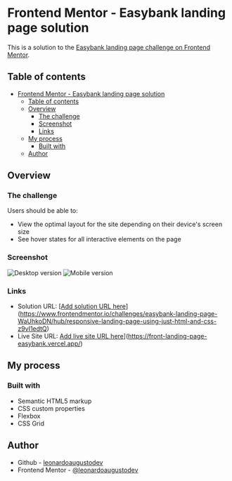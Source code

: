 # Frontend Mentor - Easybank landing page solution

This is a solution to the [Easybank landing page challenge on Frontend Mentor](https://www.frontendmentor.io/challenges/easybank-landing-page-WaUhkoDN).

## Table of contents

- [Frontend Mentor - Easybank landing page solution](#frontend-mentor---easybank-landing-page-solution)
  - [Table of contents](#table-of-contents)
  - [Overview](#overview)
    - [The challenge](#the-challenge)
    - [Screenshot](#screenshot)
    - [Links](#links)
  - [My process](#my-process)
    - [Built with](#built-with)
  - [Author](#author)

## Overview

### The challenge

Users should be able to:

- View the optimal layout for the site depending on their device's screen size
- See hover states for all interactive elements on the page

### Screenshot

![Desktop version](./docs/screen1.png.jpg)
![Mobile version](./docs/screen2.png.jpg)

### Links

- Solution URL: [[Add solution URL here](https://www.frontendmentor.io/challenges/easybank-landing-page-WaUhkoDN/hub/responsive-landing-page-using-just-html-and-css-z9vI1edtQ)](https://www.frontendmentor.io/challenges/easybank-landing-page-WaUhkoDN/hub/responsive-landing-page-using-just-html-and-css-z9vI1edtQ)
- Live Site URL: [Add live site URL here](https://front-landing-page-easybank.vercel.app/)](https://front-landing-page-easybank.vercel.app/)

## My process

### Built with

- Semantic HTML5 markup
- CSS custom properties
- Flexbox
- CSS Grid

## Author

- Github - [leonardoaugustodev](https://github.com/leonardoaugustodev)
- Frontend Mentor - [@leonardoaugustodev](https://www.frontendmentor.io/profile/leonardoaugustodev)